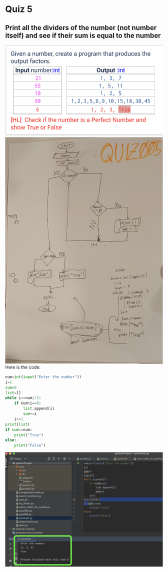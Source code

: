# Quiz 5
## Print all the dividers of the number (not number itself) and see if their sum is equal to the number
![](https://github.com/AleksandarDzudzevic/Unit-1/blob/main/Quiz005text.png)
![](https://github.com/AleksandarDzudzevic/Unit-1/blob/main/quiz005.jpg)
Here is the code:
```.py
num=int(input("Enter the number"))
i=1
sum=0
list=[]
while i<=num//2:
    if num%i==0:
        list.append(i)
        sum+=i
    i+=1
print(list)
if sum==num:
    print("True")
else:
    print("False")
```
![](https://github.com/AleksandarDzudzevic/Unit-1/blob/main/Quiz005test.png)
